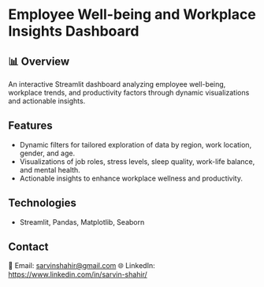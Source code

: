 # Employee Well-being and Workplace Insights Dashboard
## 📊 Overview
An interactive Streamlit dashboard analyzing employee well-being, workplace trends, and productivity factors through dynamic visualizations and actionable insights.

## Features
- Dynamic filters for tailored exploration of data by region, work location, gender, and age.
- Visualizations of job roles, stress levels, sleep quality, work-life balance, and mental health.
- Actionable insights to enhance workplace wellness and productivity.
## Technologies
- Streamlit, Pandas, Matplotlib, Seaborn
## Contact
📧 Email: sarvinshahir@gmail.com
🌐 LinkedIn: https://www.linkedin.com/in/sarvin-shahir/
